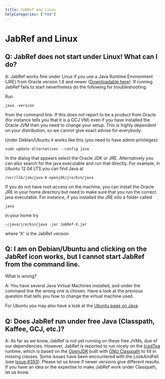 ```yaml
---
title: JabRef and Linux
helpCategories: ["FAQ"]
---
```


# JabRef and Linux

## Q: JabRef does not start under Linux! What can I do?

A: JabRef works fine under Linux if you use a Java Runtime Environment (JRE) from Oracle version 1.8 and newer ([Downloadable here](https://www.java.com)).
If running JabRef fails to start nevertheless do the following for troubleshooting:

Run

    java -version

from the command line.
If this does not report to be a product from Oracle (for instance tells you that it is a GCJ VM) even if you have installed the Oracle JVM then you need to change your setup.
This is highly dependent on your distribution, so we cannot give exact advise for everybody.

Under Debian/Ubuntu it works like this (you need to have admin privileges):

    sudo update-alternatives --config java

In the dialog that appears select the Oracle JDK or JRE.
Alternatively you can also search for the java executable and run that directly.
For example, in Ubuntu 12.04 LTS you can find Java at

    /usr/lib/jvm/java-6-openjdk/jre/bin/java

If you do not have root-access on the machine, you can install the Oracle JRE in your home directory but need to make sure that you run the correct java executable.
For instance, if you installed the JRE into a folder called

    java

in your home try

    ~/java/jre/bin/java -jar JabRef-X.jar

where 'X' is the JabRef version.


## Q: I am on Debian/Ubuntu and clicking on the JabRef icon works, but I cannot start JabRef from the command line.
What is wrong?

A: You have several Java Virtual Machines installed, and under the command line the wrong one is chosen.
Have a look at the previous question that tells you how to change the virtual machine used.

For Ubuntu you may also have a look at the [Ubuntu page on Java](https://help.ubuntu.com/community/Java).


## Q: Does JabRef run under free Java (Classpath, Kaffee, GCJ, etc.)?

A: As far as we know, JabRef is not yet running on these free JVMs, due of our dependencies.
However, JabRef is reported to run nicely on the [IcedTea](http://fedoraproject.org/wiki/Features/IcedTea) runtime, which is based on the [OpenJDK](http://openjdk.java.net/) built with [GNU Classpath](http://www.gnu.org/software/classpath/) to fill in missing classes. Some issues have been encountered with the LookAndFell (see [Issue #393](https://github.com/JabRef/jabref/issues/393)).
Please let us know if newer versions give different results.
If you have an idea or the expertise to make JabRef work under Classpath, let us know.
